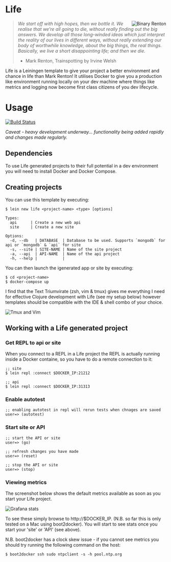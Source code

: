 # Life

<img src="https://raw.githubusercontent.com/garycrawford/lein-life/master/images/binary_renton.png" alt="Binary Renton" title="Renton from Trainspotting" align="right" />

> _We start off with high hopes, then we bottle it. We realise
> that we’re all going to die, without really finding out the
> big answers. We develop all those long-winded ideas which just
> interpret the reality of our lives in different ways, without
> really extending our body of worthwhile knowledge, about the big
> things, the real things. Basically, we live a short disappointing life;
> and then we die._
> - Mark Renton, Trainspotting by Irvine Welsh

Life is a Leiningen template to give your project a better environment and chance in life than Mark Renton! It utilises Docker to give you a production like environment running locally on your dev machine where things like metrics and logging now become first class citizens of you dev lifecycle.


# Usage
[![Build Status](https://snap-ci.com/garycrawford/lein-life/branch/master/build_image)](https://snap-ci.com/garycrawford/lein-life/branch/master)

_Caveat - heavy development underway... functionality being added rapidly and changes made regularly._

## Dependencies
To use Life generated projects to their full potential in a dev environment you will need to install Docker and Docker Compose.

## Creating projects
You can use this template by executing:

    $ lein new life <project-name> <type> [options]

    Types:
      api      | Create a new web api
      site     | Create a new site
    
    Options:
      -d, --db   | DATABASE  | Database to be used. Supports `mongodb` for api or `mongodb` & `api` for site
      -s, --site | SITE-NAME | Name of the site project
      -a, --api  | API-NAME  | Name of the api project
      -h, --help |           |


You can then launch the igenerated app or site by executing:

    $ cd <project-name>
    $ docker-compose up

I find that the Text Triumvirate (zsh, vim & tmux) gives me everything I need for effective Clojure development with Life (see my setup below) however templates should be compatible with the IDE & shell combo of your choice.

<img src="https://raw.githubusercontent.com/garycrawford/lein-life/master/images/IDE.png" alt="Tmux and Vim" title="Tmux and Vim for Clojure development" />

## Working with a Life generated project
### Get REPL to api or site
When you connect to a REPL in a Life project the REPL is actually running inside a Docker containe, so you have to do a remote connection to it:

    ;; site
    $ lein repl :connect $DOCKER_IP:21212
    
    ;; api
    $ lein repl :connect $DOCKER_IP:31313
    
### Enable autotest

    ;; enabling autotest in repl will rerun tests when chnages are saved
    user=> (autotest)
    
### Start site or API

    ;; start the API or site
    user=> (go)
    
    ;; refresh changes you have made
    user=> (reset)
    
    ;; stop the API or site
    user=> (stop)
    
### Viewing metrics
The screenshot below shows the default metrics available as soon as you start your Life project.

<img src="https://raw.githubusercontent.com/garycrawford/lein-life/master/images/stats.png" alt="Grafana stats" title="Screenshot of Grafana stats" />

To see these simply browse to http://$DOCKER_IP. (N.B. so far this is only tested on a Mac using boot2docker). You will start to see stats once you start your 'site' or 'API' (see above).

N.B. boot2docker has a clock skew issue - if you cannot see metrics you should try running the following command on the host:

    $ boot2docker ssh sudo ntpclient -s -h pool.ntp.org
